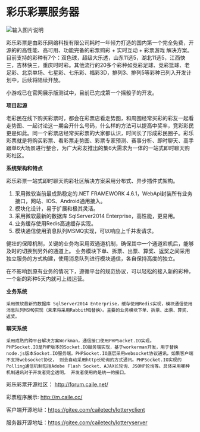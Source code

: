 # 彩乐彩票服务器
![输入图片说明](https://gitee.com/uploads/images/2018/0119/105749_c8e42406_1700303.png "caile-lottery.png")

彩乐彩票是由彩乐网络科技有限公司耗时一年倾力打造的国内第一个完全免费，开源的的高性能、高可用、功能完备的彩票购彩 + 实时互动 + 彩票游戏 解决方案。目前支持的彩种有7个：双色球，超级大乐透，山东11选5，湖北11选5，江西快三，吉林快三，重庆时时彩。其他流行的20多个彩种如竞彩足球、竞彩篮球、老足彩、北京单场、七星彩、七乐彩、福彩3D，排列3、排列5等彩种已列入开发计划中，后续将陆续开放。

小游戏已在官网展示版测试中，目前已完成第一个摇骰子的开发。

 **项目起源** 

老彩民在线下购买彩票时，都会在彩票店看走势图，和周围经常买彩的彩友一起看走势图、一起讨论这一期会开什么号码，什么样的方法可以提高中奖率，竞彩彩民更是如此。同一个彩票店经常买彩票的大家都认识，时间长了形成彩民圈子。彩乐彩票就是将购买彩票、看彩票走势图、彩票专家预测、赛事分析、即时聊天、高手跟单6大场景进行整合，为广大彩友推出的集6大需求为一体的一站式即时聊天购彩社区。

 **系统架构和特点** 

彩乐彩票一站式即时聊天购彩社区解决方案采用分布式、异步插件式架构。
1. 采用微软当前最成熟稳定的.NET FRAMEWORK 4.6.1，WebApi封装所有业务接口，网站、IOS、Android通用接入。
2. 模块化设计，易于扩展和极其灵活。
3. 采用微软最新的数据库 SqlServer2014 Enterprise，高性能，更易用。
4. 业务缓存使用Redis高速缓存实现。
5. 模块通信使用消息队列MSMQ实现，可以响应上千并发请求。

健壮的保障机制，关键的业务均采用双通道机制，确保其中一个通道宕机后，能够及时的切换到另外的通道上。
业务模块下单、拆票、出票、算奖、返奖之间采用独立服务的方式构建，使用消息队列进行模块通信，各自保持高度的独立。

在不影响到原有业务的情况下，遵循平台的规范协议，可以轻松的接入新的彩种，一个新的彩种5天内就可上线运营。

 **业务系统**  

	采用微软最新的数据库 SqlServer2014 Enterprise，缓存使用Redis实现，模块通信使用消息队列MSMQ实现（未来将采用RabbitMQ替换）。主要的业务模块下单、拆票、出票、算奖、返奖。

 **聊天系统** 

	采用成熟的跨平台解决方案Workman，通信接口使用PHPSocket.IO实现。
	PHPSocket.IO是PHP版本的Socket.IO服务端实现，基于workerman开发，用于替换node.js版本Socket.IO服务端。PHPSocket.IO底层采用websocket协议通讯，如果客户端不支持websocket协议， 则会自动采用http长轮询的方式通讯。PHPSocket.IO实现的Polling通信机制包括Adobe Flash Socket、AJAX长轮询、JSONP轮询等。具体采用哪种机制通讯对于开发者完全透明， 开发者使用的是统一的接口。

彩乐彩票开源社区：  http://forum.caile.net/

彩票程序展示:   http://m.caile.cc/

客户端开源地址：https://gitee.com/cailetech/lotteryclient

服务器开源地址：https://gitee.com/cailetech/lotteryserver
